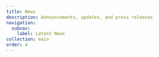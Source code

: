 ```yaml
---
title: News
description: Announcements, updates, and press releases
navigation:
  subnav:
    label: Latest News
collection: main
order: 4
---
```

